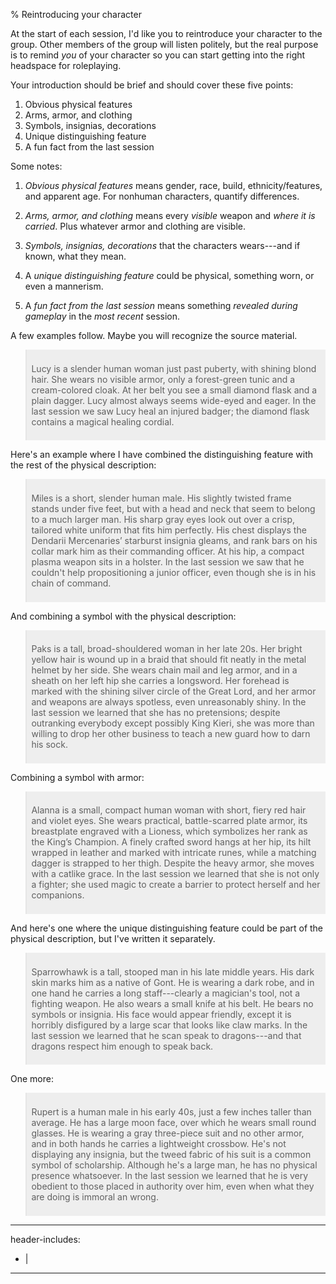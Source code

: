 % Reintroducing your character

<article>

At the start of each session, I'd like you to reintroduce your character to the group.  Other members of the group will listen politely, but the real purpose is to remind *you* of your character so you can start getting into the right headspace for roleplaying.

Your introduction should be brief and should cover these five points:

1.  Obvious physical features
1.  Arms, armor, and clothing
1.  Symbols, insignias, decorations
1.  Unique distinguishing feature
1.  A fun fact from the last session

Some notes:

1. *Obvious physical features* means gender, race, build, ethnicity/features, and apparent age.  For nonhuman characters, quantify differences.

1.  *Arms, armor, and clothing* means every _visible_ weapon and _where it is carried_. Plus whatever armor and clothing are visible.

1.  *Symbols, insignias, decorations* that the characters wears---and if known, what they mean.

1.  A *unique distinguishing feature* could be physical, something worn, or even a mannerism.

1.  A *fun fact from the last session* means something _revealed during gameplay_ in the _most recent_ session.

A few examples follow.  Maybe you will recognize the source material.

> Lucy is a slender human woman just past puberty, with shining blond hair.  She wears no visible armor, only a forest-green tunic and a cream-colored cloak.  At her belt you see a small diamond flask and a plain dagger.  Lucy almost always seems wide-eyed and eager.
> In the last session we saw Lucy heal an injured badger; the diamond flask contains a magical healing cordial.

Here's an example where I have combined the distinguishing feature with the rest of the physical description:

> Miles is a short, slender human male. His slightly twisted frame stands under five feet, but with a head and neck that seem to belong to a much larger man.  His sharp gray eyes look out over a crisp, tailored white uniform that fits him perfectly. His chest displays the Dendarii Mercenaries’ starburst insignia gleams, and rank bars on his collar mark him as their commanding officer. At his hip, a compact plasma weapon sits in a holster.  In the last session we saw that he couldn't help propositioning a junior officer, even though she is in his chain of command.

And combining a symbol with the physical description:

> Paks is a tall, broad-shouldered woman in her late 20s.  Her bright yellow hair is wound up in a braid that should fit neatly in the metal helmet by her side.  She wears chain mail and leg armor, and in a sheath on her left hip she carries a longsword.  Her forehead is marked with the shining silver circle of the Great Lord, and her armor and weapons are always spotless, even unreasonably shiny.  In the last session we learned that she has no pretensions; despite outranking everybody except possibly King Kieri, she was more than willing to drop her other business to teach a new guard how to darn his sock.


Combining a symbol with armor:

> Alanna is a small, compact human woman with short, fiery red hair and violet eyes. She wears practical, battle-scarred plate armor, its breastplate engraved with a Lioness, which symbolizes her rank as the King’s Champion. A finely crafted sword hangs at her hip, its hilt wrapped in leather and marked with intricate runes, while a matching dagger is strapped to her thigh. Despite the heavy armor, she moves with a catlike grace.  In the last session we learned that she is not only a fighter; she used magic to create a barrier to protect herself and her companions.

And here's one where the unique distinguishing feature could be part of the
physical description, but I've written it separately.

> Sparrowhawk is a tall, stooped man in his late middle years.  His dark skin marks him as a native of Gont.  He is wearing a dark robe, and in one hand he carries a long staff---clearly a magician's tool, not a fighting weapon.  He also wears a small knife at his belt.  He bears no symbols or insignia.  His face would appear friendly, except it is horribly disfigured by a large scar that looks like claw marks.  In the last session we learned that he scan speak to dragons---and that dragons respect him enough to speak back.

One more:

> Rupert is a human male in his early 40s, just a few inches taller than average.  He has a large moon face, over which he wears small round glasses.  He is wearing a gray three-piece suit and no other armor, and in both hands he carries a lightweight crossbow.  He's not displaying any insignia, but the tweed fabric of his suit is a common symbol of scholarship.  Although he's a large man, he has no physical presence whatsoever.  In the last session we learned that he is very obedient to those placed in authority over him, even when what they are doing is immoral an wrong.

</article>



---
header-includes:
  - |
    <style>
      blockquote {
        background-color: #eee;
        padding: 1ex;
      }
    </style>
---


